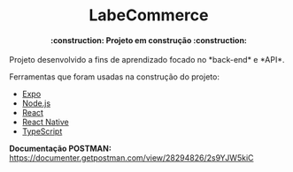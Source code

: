 <h1 align="center"> LabeCommerce </h1>

<h4 align="center"> 
    :construction:  Projeto em construção  :construction:
</h4>
Projeto desenvolvido a fins de aprendizado focado no *back-end* e *API*.

Ferramentas que foram usadas na construção do projeto:

- [Expo](https://expo.io/)
- [Node.js](https://nodejs.org/en/)
- [React](https://pt-br.reactjs.org/)
- [React Native](https://reactnative.dev/)
- [TypeScript](https://www.typescriptlang.org/)

**Documentação POSTMAN:**
https://documenter.getpostman.com/view/28294826/2s9YJW5kiC